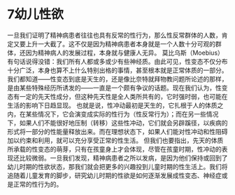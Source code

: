 ﻿# 7幼儿性欲
一旦我们证明了精神病患者往往也具有反常的性行为，那么性反常群体的人数，肯定又要上升一大截了。这不仅是因为精神病患者本身就是一个人数十分可观的群体，还因为精神病人的发展过程，本身就与健康人无异。
莫比乌斯（Moebius）有句话说得没错：我们所有人都或多或少有些神经质。由此可见，性变态不仅分布十分广泛，本身也算不上什么特别出格的事情，甚至根本就是正常体质的一部分。
我们都知道——性变态到底是天生的，还是像比奈特就拜物教问题所论述的那样，是由某些特殊经历所诱发的——一直是一个颇有争议的话题。现在我们认为，性变态有一定的先天性成分，但这种先天性是全人类所共有的，它时强时弱，也可能在生活的影响下日趋显现。
也就是说，性冲动最初是天生的，它扎根于人的体质之内，在某些情况下，它会演变成实际的性行为（性反常行为）；而在另一些情况下，如果人们不能很好地压制（转移）这些性冲动，它们就会另辟蹊径，以疾病的形式将一部分的性能量释放出来。而在理想状态下，如果人们能对性冲动和性阻碍加以约束和利用，就可以充分享受正常的性生活。
但我们也要指出，先天的体质所承载的性变态的萌芽，只有在孩童身上才会体现，尽管在孩童时期，性冲动的表现还比较微弱。一旦我们发现，精神病患者之所以发病，是因为他们保持或回到了幼儿时期的性欲状态，那我们就会把更多的兴趣投到儿童时期的性生活上。我们将追随着儿童发育的脚步，研究幼儿时期的性欲是如何逐渐发展成性变态、神经症或是正常的性行为的。
